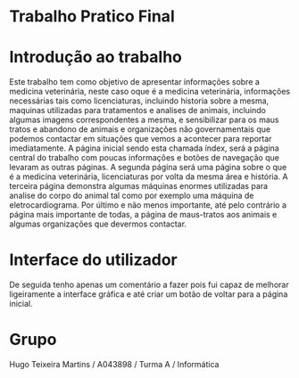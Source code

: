 # Trabalho Pratico Final
# Introdução ao trabalho
Este trabalho tem como objetivo de apresentar informações sobre a
medicina veterinária, neste caso oque é a medicina veterinária,
informações necessárias tais como licenciaturas, incluindo historia
sobre a mesma, maquinas utilizadas para tratamentos e analises de
animais, incluindo algumas imagens correspondentes a mesma, e
sensibilizar para os maus tratos e abandono de animais e organizações
não governamentais que podemos contactar em situações que vemos a
acontecer para reportar imediatamente.
A página inicial sendo esta chamada índex, será a página central do
trabalho com poucas informações e botões de navegação que levaram
as outras páginas.
A segunda página será uma página sobre o que é a medicina
veterinária, licenciaturas por volta da mesma área e história.
A terceira página demonstra algumas máquinas enormes utilizadas para
analise do corpo do animal tal como por exemplo uma máquina de
eletrocardiograma.
Por último e não menos importante, até pelo contrário a página mais
importante de todas, a página de maus-tratos aos animais e algumas
organizações que devermos contactar.
# Interface do utilizador
De seguida tenho apenas um comentário a fazer pois fui capaz de
melhorar ligeiramente a interface gráfica e até criar um botão de voltar
para a página inicial.


# Grupo
Hugo Teixeira Martins / A043898 / Turma A / Informática

